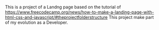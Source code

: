 This is a project of a Landng page based on the tutorial of https://www.freecodecamp.org/news/how-to-make-a-landing-page-with-html-css-and-javascript/#theprojectfolderstructure
This project make part of my evolution as a Developer.